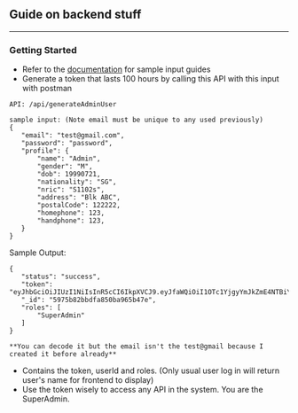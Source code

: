 ## Guide on backend stuff
***
### Getting Started
 - Refer to the [documentation](https://github.com/rootkie/react-express-js-upstars/wiki) for sample input guides
 - Generate a token that lasts 100 hours by calling this API with this input with postman
 ```
 API: /api/generateAdminUser
 
 sample input: (Note email must be unique to any used previously)
 {	
    "email": "test@gmail.com",
    "password": "password",
    "profile": {
    	"name": "Admin",
    	"gender": "M",
    	"dob": 19990721,
    	"nationality": "SG",
    	"nric": "S1102s",
    	"address": "Blk ABC",
    	"postalCode": 122222,
    	"homephone": 123,
    	"handphone": 123,
    }
}
 ```
 
 Sample Output:
 ```
 {
    "status": "success",
    "token": "eyJhbGciOiJIUzI1NiIsInR5cCI6IkpXVCJ9.eyJfaWQiOiI1OTc1YjgyYmJkZmE4NTBiYTk2NWI0N2UiLCJyb2xlcyI6WyJTdXBlckFkbWluIl0sInN0YXR1cyI6IlBlbmRpbmciLCJjbGFzc2VzIjpbXSwiaWF0IjoxNTAwODg3MDgzLCJleHAiOjE1MDEyNDcwODN9.s5I8kCneUd8K9OrSqH6EvQCNyZUNgwN_zl789cD_Yns",
    "_id": "5975b82bbdfa850ba965b47e",
    "roles": [
        "SuperAdmin"
    ]
}

**You can decode it but the email isn't the test@gmail because I created it before already**
 ```
 - Contains the token, userId and roles. (Only usual user log in will return user's name for frontend to display)
 - Use the token wisely to access any API in the system. You are the SuperAdmin.
